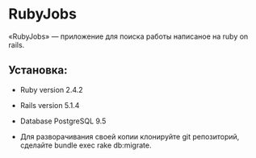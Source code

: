 # RubyJobs

«RubyJobs» — приложение для поиска работы написаное на ruby on rails.

## Установка:

* Ruby version 2.4.2

* Rails version 5.1.4

* Database PostgreSQL 9.5

* Для разворачивания своей копии клонируйте git репозиторий, сделайте bundle exec rake db:migrate.

